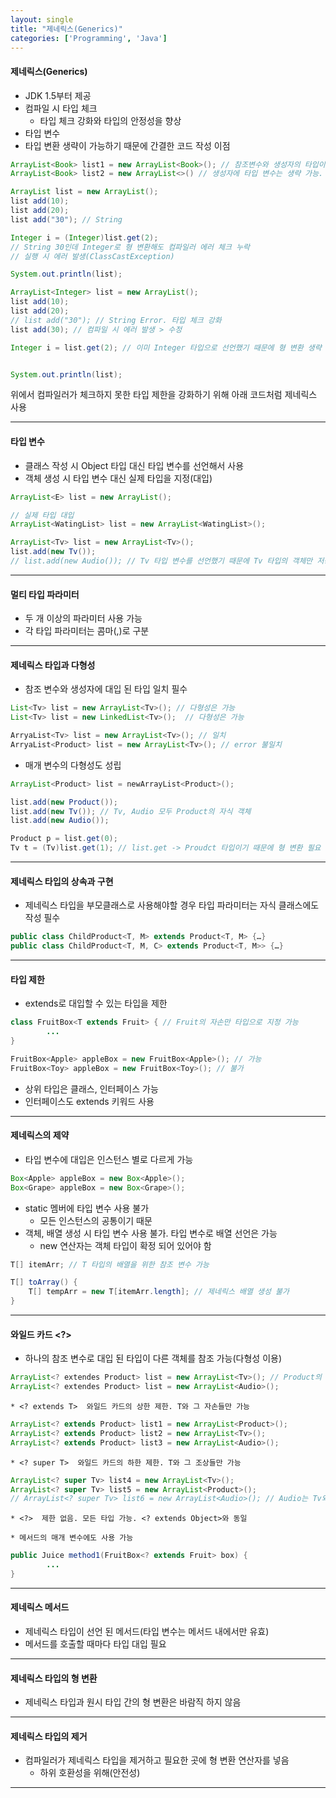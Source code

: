 ```yaml
---
layout: single
title: "제네릭스(Generics)"
categories: ['Programming', 'Java']
---
```

   
#### 제네릭스(Generics)
* JDK 1.5부터 제공
* 컴파일 시 타입 체크
    * 타입 체크 강화와 타입의 안정성을 향상
* 타입 변수
* 타입 변환 생략이 가능하기 때문에 간결한 코드 작성 이점   
   
``` java
ArrayList<Book> list1 = new ArrayList<Book>(); // 참조변수와 생성자의 타입이 일치 필수
ArrayList<Book> list2 = new ArrayList<>() // 생성자에 타입 변수는 생략 가능. JDK 1.7부터 제공
```   
   
``` java
ArrayList list = new ArrayList();
list add(10);
list add(20);
list add("30"); // String

Integer i = (Integer)list.get(2);
// String 30인데 Integer로 형 변환해도 컴파일러 에러 체크 누락
// 실행 시 에러 발생(ClassCastException)

System.out.println(list);
```   
   
``` java
ArrayList<Integer> list = new ArrayList();
list add(10);
list add(20);
// list add("30"); // String Error. 타입 체크 강화
list add(30); // 컴파일 시 에러 발생 > 수정

Integer i = list.get(2); // 이미 Integer 타입으로 선언했기 때문에 형 변환 생략 가능


System.out.println(list);
```   
   
위에서 컴파일러가 체크하지 못한 타입 제한을 강화하기 위해 아래 코드처럼 제네릭스 사용   
   

***
#### 타입 변수
* 클래스 작성 시 Object 타입 대신 타입 변수<E>를 선언해서 사용
* 객체 생성 시 타입 변수<E> 대신 실제 타입을 지정(대입)   
   
```java
ArrayList<E> list = new ArrayList();

// 실제 타입 대입
ArrayList<WatingList> list = new ArrayList<WatingList>();
```   
   
``` java
ArrayList<Tv> list = new ArrayList<Tv>();
list.add(new Tv());
// list.add(new Audio()); // Tv 타입 변수를 선언했기 때문에 Tv 타입의 객체만 저장 가능
```   
   
***
#### 멀티 타입 파라미터
* 두 개 이상의 파라미터 사용 가능
* 각 타입 파라미터는 콤마(,)로 구분   
   
***
#### 제네릭스 타입과 다형성
* 참조 변수와 생성자에 대입 된 타입 일치 필수   
   
``` java
List<Tv> list = new ArrayList<Tv>(); // 다형성은 가능
List<Tv> list = new LinkedList<Tv>();  // 다형성은 가능
```   
   
``` java
ArryaList<Tv> list = new ArrayList<Tv>(); // 일치
ArryaList<Product> list = new ArrayList<Tv>(); // error 불일치
```   
   
* 매개 변수의 다형성도 성립   
   
``` java
ArrayList<Product> list = newArrayList<Product>();

list.add(new Product());
list.add(new Tv()); // Tv, Audio 모두 Product의 자식 객체
list.add(new Audio());
```   
   
``` java
Product p = list.get(0);
Tv t = (Tv)list.get(1); // list.get -> Proudct 타입이기 때문에 형 변환 필요
```   
   
***
#### 제네릭스 타입의 상속과 구현
* 제네릭스 타입을 부모클래스로 사용해야할 경우 타입 파라미터는 자식 클래스에도 작성 필수   
   
``` java
public class ChildProduct<T, M> extends Product<T, M> {…}
public class ChildProduct<T, M, C> extends Product<T, M>> {…}
```   
   
***
#### 타입 제한
* extends로 대입할 수 있는 타입을 제한   
   
``` java
class FruitBox<T extends Fruit> { // Fruit의 자손만 타입으로 지정 가능
		...
}

FruitBox<Apple> appleBox = new FruitBox<Apple>(); // 가능
FruitBox<Toy> appleBox = new FruitBox<Toy>(); // 불가
```   
   
* 상위 타입은 클래스, 인터페이스 가능
* 인터페이스도 extends 키워드 사용   
   
***
#### 제네릭스의 제약
* 타입 변수에 대입은 인스턴스 별로 다르게 가능   
   
``` java
Box<Apple> appleBox = new Box<Apple>();
Box<Grape> appleBox = new Box<Grape>();
```

* static 멤버에 타입 변수 사용 불가
    * 모든 인스턴스의 공통이기 때문
* 객체, 배열 생성 시 타입 변수 사용 불가. 타입 변수로 배열 선언은 가능
    * new 연산자는 객체 타입이 확정 되어 있어야 함   
   
```java
T[] itemArr; // T 타입의 배열을 위한 참조 변수 가능

T[] toArray() {
    T[] tempArr = new T[itemArr.length]; // 제네릭스 배열 생성 불가
}
```   
   
***
#### 와일드 카드 <?>
* 하나의 참조 변수로 대입 된 타입이 다른 객체를 참조 가능(다형성 이용)
   
``` java
ArrayList<? extendes Product> list = new ArrayList<Tv>(); // Product의 자손 객체인 Tv
ArrayList<? extendes Product> list = new ArrayList<Audio>();
```   
   
    * <? extends T>  와일드 카드의 상한 제한. T와 그 자손들만 가능   
       
``` java
ArrayList<? extends Product> list1 = new ArrayList<Product>();
ArrayList<? extends Product> list2 = new ArrayList<Tv>();
ArrayList<? extends Product> list3 = new ArrayList<Audio>();
```   

    * <? super T>  와일드 카드의 하한 제한. T와 그 조상들만 가능   
   
```java
ArrayList<? super Tv> list4 = new ArrayList<Tv>();
ArrayList<? super Tv> list5 = new ArrayList<Product>();
// ArrayList<? super Tv> list6 = new ArrayList<Audio>(); // Audio는 Tv와 형제 관계이기 때문에 불가
```   
   
    * <?>  제한 없음. 모든 타입 가능. <? extends Object>와 동일   
      
    * 메서드의 매개 변수에도 사용 가능  
     
``` java
public Juice method1(FruitBox<? extends Fruit> box) {
		...
}
```   
   
***
#### 제네릭스 메서드
* 제네릭스 타입이 선언 된 메서드(타입 변수는 메서드 내에서만 유효)
* 메서드를 호출할 때마다 타입 대입 필요   
   
***
#### 제네릭스 타입의 형 변환
* 제네릭스 타입과 원시 타입 간의 형 변환은 바람직 하지 않음   
   
***
#### 제네릭스 타입의 제거
* 컴파일러가 제네릭스 타입을 제거하고 필요한 곳에 형 변환 연산자를 넣음
    * 하위 호환성을 위해(안전성)   
       
***